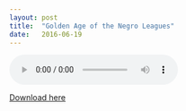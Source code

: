 ```yaml
---
layout:	post
title:	"Golden Age of the Negro Leagues"
date:	2016-06-19
---
```

<p><audio controls="controls" preload="metadata">
<source src="/media/Golden Age of the Negro Leagues.mp3" type="audio/mpeg">
Sorry, your browser failed to load the HTML5 audio player.
</audio></p>

<a href="/media/Golden Age of the Negro Leagues.mp3">Download here</a>
